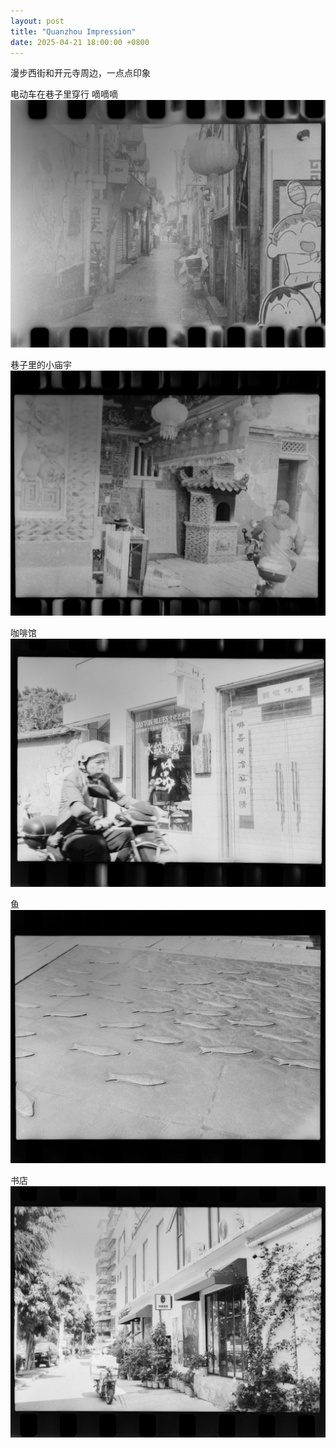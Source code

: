 ```yaml
---
layout: post
title: "Quanzhou Impression"
date: 2025-04-21 18:00:00 +0800
---
```


漫步西街和开元寺周边，一点点印象

电动车在巷子里穿行 嘀嘀嘀
![1.jpg](/assets/images/2025/04/21/p1.jpeg)

巷子里的小庙宇
![2.jpg](/assets/images/2025/04/21/p2.jpeg)

咖啡馆
![3.jpg](/assets/images/2025/04/21/p3.jpeg)

鱼
![4.jpg](/assets/images/2025/04/21/p4.jpeg)

书店
![5.jpg](/assets/images/2025/04/21/p5.jpeg)
